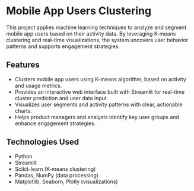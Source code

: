 # Mobile App Users Clustering

This project applies machine learning techniques to analyze and segment mobile app users based on their activity data. By leveraging K-means clustering and real-time visualizations, the system uncovers user behavior patterns and supports engagement strategies.

## Features

- Clusters mobile app users using K-means algorithm, based on activity and usage metrics.
- Provides an interactive web interface built with Streamlit for real-time cluster prediction and user data input.
- Visualizes user segments and activity patterns with clear, actionable charts.
- Helps product managers and analysts identify key user groups and enhance engagement strategies.

## Technologies Used

- Python
- Streamlit
- Scikit-learn (K-means clustering)
- Pandas, NumPy (data processing)
- Matplotlib, Seaborn, Plotly (visualizations)
